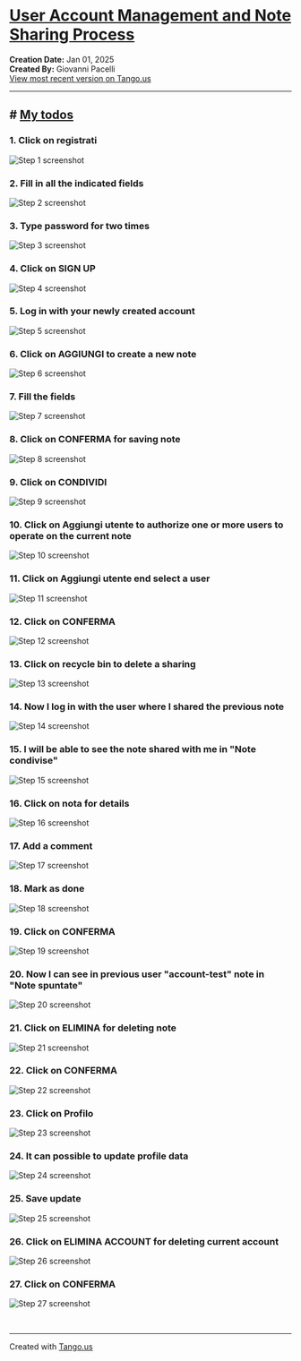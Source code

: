 # [User Account Management and Note Sharing Process](https://app.tango.us/app/workflow/76099e14-5764-4ed2-bf6c-af5f56fa8662?utm_source=markdown&utm_medium=markdown&utm_campaign=workflow%20export%20links)

__Creation Date:__ Jan 01, 2025  
__Created By:__ Giovanni Pacelli  
[View most recent version on Tango.us](https://app.tango.us/app/workflow/76099e14-5764-4ed2-bf6c-af5f56fa8662?utm_source=markdown&utm_medium=markdown&utm_campaign=workflow%20export%20links)



***




## # [My todos](http://localhost:3000/login)


### 1. Click on registrati
![Step 1 screenshot](https://images.tango.us/workflows/76099e14-5764-4ed2-bf6c-af5f56fa8662/steps/904e6f70-8587-4939-b463-a78d47baa1b5/b969772b-af82-4ccc-ae7f-fead66a0f5b6.png?crop=focalpoint&fit=crop&fp-x=0.4319&fp-y=0.6601&fp-z=2.8788&w=1200&border=2%2CF4F2F7&border-radius=8%2C8%2C8%2C8&border-radius-inner=8%2C8%2C8%2C8&blend-align=bottom&blend-mode=normal&blend-x=0&blend-w=1200&blend64=aHR0cHM6Ly9pbWFnZXMudGFuZ28udXMvc3RhdGljL21hZGUtd2l0aC10YW5nby13YXRlcm1hcmstdjIucG5n&mark-x=518&mark-y=333&m64=aHR0cHM6Ly9pbWFnZXMudGFuZ28udXMvc3RhdGljL2JsYW5rLnBuZz9tYXNrPWNvcm5lcnMmYm9yZGVyPTQlMkNGRjc0NDImdz0xNjQmaD02MSZmaXQ9Y3JvcCZjb3JuZXItcmFkaXVzPTEw)


### 2. Fill in all the indicated fields
![Step 2 screenshot](https://images.tango.us/workflows/76099e14-5764-4ed2-bf6c-af5f56fa8662/steps/c5eade68-aad5-4e50-96ea-8a5c187961c3/73684805-a681-4fb0-8aaa-9693f85a96b7.png?crop=focalpoint&fit=crop&fp-x=0.5003&fp-y=0.3683&fp-z=1.7996&w=1200&border=2%2CF4F2F7&border-radius=8%2C8%2C8%2C8&border-radius-inner=8%2C8%2C8%2C8&blend-align=bottom&blend-mode=normal&blend-x=0&blend-w=1200&blend64=aHR0cHM6Ly9pbWFnZXMudGFuZ28udXMvc3RhdGljL21hZGUtd2l0aC10YW5nby13YXRlcm1hcmstdjIucG5n&mark-x=324&mark-y=330&m64=aHR0cHM6Ly9pbWFnZXMudGFuZ28udXMvc3RhdGljL2JsYW5rLnBuZz9tYXNrPWNvcm5lcnMmYm9yZGVyPTQlMkNGRjc0NDImdz01NTImaD02NyZmaXQ9Y3JvcCZjb3JuZXItcmFkaXVzPTEw)


### 3. Type password for two times
![Step 3 screenshot](https://images.tango.us/workflows/76099e14-5764-4ed2-bf6c-af5f56fa8662/steps/02645879-8e89-4707-947a-8b29199eb904/0b80dcf7-c9b8-4b00-8714-f9a6101f292a.png?crop=focalpoint&fit=crop&fp-x=0.5003&fp-y=0.5375&fp-z=1.7996&w=1200&border=2%2CF4F2F7&border-radius=8%2C8%2C8%2C8&border-radius-inner=8%2C8%2C8%2C8&blend-align=bottom&blend-mode=normal&blend-x=0&blend-w=1200&blend64=aHR0cHM6Ly9pbWFnZXMudGFuZ28udXMvc3RhdGljL21hZGUtd2l0aC10YW5nby13YXRlcm1hcmstdjIucG5n&mark-x=324&mark-y=330&m64=aHR0cHM6Ly9pbWFnZXMudGFuZ28udXMvc3RhdGljL2JsYW5rLnBuZz9tYXNrPWNvcm5lcnMmYm9yZGVyPTQlMkNGRjc0NDImdz01NTImaD02NyZmaXQ9Y3JvcCZjb3JuZXItcmFkaXVzPTEw)


### 4. Click on SIGN UP
![Step 4 screenshot](https://images.tango.us/workflows/76099e14-5764-4ed2-bf6c-af5f56fa8662/steps/e01bebac-0499-4c1c-ac0d-4c2df4e9f60f/c195ba17-fe4e-4513-9cf3-a2f47e6ae276.png?crop=focalpoint&fit=crop&fp-x=0.5003&fp-y=0.5958&fp-z=1.7996&w=1200&border=2%2CF4F2F7&border-radius=8%2C8%2C8%2C8&border-radius-inner=8%2C8%2C8%2C8&blend-align=bottom&blend-mode=normal&blend-x=0&blend-w=1200&blend64=aHR0cHM6Ly9pbWFnZXMudGFuZ28udXMvc3RhdGljL21hZGUtd2l0aC10YW5nby13YXRlcm1hcmstdjIucG5n&mark-x=324&mark-y=332&m64=aHR0cHM6Ly9pbWFnZXMudGFuZ28udXMvc3RhdGljL2JsYW5rLnBuZz9tYXNrPWNvcm5lcnMmYm9yZGVyPTQlMkNGRjc0NDImdz01NTImaD02MyZmaXQ9Y3JvcCZjb3JuZXItcmFkaXVzPTEw)


### 5. Log in with your newly created account
![Step 5 screenshot](https://images.tango.us/workflows/76099e14-5764-4ed2-bf6c-af5f56fa8662/steps/f7d910a0-6ca2-4ab6-abef-ef3176cc0943/35421e6a-d651-42c8-b3e9-7eab1edf3aae.png?crop=focalpoint&fit=crop&fp-x=0.5003&fp-y=0.6119&fp-z=1.8038&w=1200&border=2%2CF4F2F7&border-radius=8%2C8%2C8%2C8&border-radius-inner=8%2C8%2C8%2C8&blend-align=bottom&blend-mode=normal&blend-x=0&blend-w=1200&blend64=aHR0cHM6Ly9pbWFnZXMudGFuZ28udXMvc3RhdGljL21hZGUtd2l0aC10YW5nby13YXRlcm1hcmstdjIucG5n&mark-x=325&mark-y=332&m64=aHR0cHM6Ly9pbWFnZXMudGFuZ28udXMvc3RhdGljL2JsYW5rLnBuZz9tYXNrPWNvcm5lcnMmYm9yZGVyPTQlMkNGRjc0NDImdz01NTEmaD02MyZmaXQ9Y3JvcCZjb3JuZXItcmFkaXVzPTEw)


### 6. Click on AGGIUNGI to create a new note
![Step 6 screenshot](https://images.tango.us/workflows/76099e14-5764-4ed2-bf6c-af5f56fa8662/steps/800cf351-ca14-4538-a6ab-fadf5d7b036c/b7fb1da5-3b99-4d8c-8d94-fd0b2522f7f4.png?crop=focalpoint&fit=crop&fp-x=0.8787&fp-y=0.1397&fp-z=2.8721&w=1200&border=2%2CF4F2F7&border-radius=8%2C8%2C8%2C8&border-radius-inner=8%2C8%2C8%2C8&blend-align=bottom&blend-mode=normal&blend-x=0&blend-w=1200&blend64=aHR0cHM6Ly9pbWFnZXMudGFuZ28udXMvc3RhdGljL21hZGUtd2l0aC10YW5nby13YXRlcm1hcmstdjIucG5n&mark-x=634&mark-y=242&m64=aHR0cHM6Ly9pbWFnZXMudGFuZ28udXMvc3RhdGljL2JsYW5rLnBuZz9tYXNrPWNvcm5lcnMmYm9yZGVyPTQlMkNGRjc0NDImdz0yOTUmaD0xMDEmZml0PWNyb3AmY29ybmVyLXJhZGl1cz0xMA%3D%3D)


### 7. Fill the fields
![Step 7 screenshot](https://images.tango.us/workflows/76099e14-5764-4ed2-bf6c-af5f56fa8662/steps/53f81553-b0d6-436d-aca8-6e47d70e4e62/0611d31e-2db9-4f13-a445-4983e6a2c650.png?crop=focalpoint&fit=crop&fp-x=0.4955&fp-y=0.4325&fp-z=1.4121&w=1200&border=2%2CF4F2F7&border-radius=8%2C8%2C8%2C8&border-radius-inner=8%2C8%2C8%2C8&blend-align=bottom&blend-mode=normal&blend-x=0&blend-w=1200&blend64=aHR0cHM6Ly9pbWFnZXMudGFuZ28udXMvc3RhdGljL21hZGUtd2l0aC10YW5nby13YXRlcm1hcmstdjIucG5n&mark-x=254&mark-y=310&m64=aHR0cHM6Ly9pbWFnZXMudGFuZ28udXMvc3RhdGljL2JsYW5rLnBuZz9tYXNrPWNvcm5lcnMmYm9yZGVyPTQlMkNGRjc0NDImdz02OTImaD0xMDgmZml0PWNyb3AmY29ybmVyLXJhZGl1cz0xMA%3D%3D)


### 8. Click on CONFERMA for saving note
![Step 8 screenshot](https://images.tango.us/workflows/76099e14-5764-4ed2-bf6c-af5f56fa8662/steps/b32ba82b-aa31-41cc-ae92-bca2c99d7878/a350500a-63f1-4c71-bd7c-50c2217d9230.png?crop=focalpoint&fit=crop&fp-x=0.6762&fp-y=0.7703&fp-z=2.8018&w=1200&border=2%2CF4F2F7&border-radius=8%2C8%2C8%2C8&border-radius-inner=8%2C8%2C8%2C8&blend-align=bottom&blend-mode=normal&blend-x=0&blend-w=1200&blend64=aHR0cHM6Ly9pbWFnZXMudGFuZ28udXMvc3RhdGljL21hZGUtd2l0aC10YW5nby13YXRlcm1hcmstdjIucG5n&mark-x=489&mark-y=315&m64=aHR0cHM6Ly9pbWFnZXMudGFuZ28udXMvc3RhdGljL2JsYW5rLnBuZz9tYXNrPWNvcm5lcnMmYm9yZGVyPTQlMkNGRjc0NDImdz0yMjMmaD05OCZmaXQ9Y3JvcCZjb3JuZXItcmFkaXVzPTEw)


### 9. Click on CONDIVIDI
![Step 9 screenshot](https://images.tango.us/workflows/76099e14-5764-4ed2-bf6c-af5f56fa8662/steps/7d385db1-cf3e-4538-8dc9-d46b43b69510/cac012b9-8bd6-459d-926c-9c8c7fe83377.png?crop=focalpoint&fit=crop&fp-x=0.0629&fp-y=0.3587&fp-z=2.7021&w=1200&border=2%2CF4F2F7&border-radius=8%2C8%2C8%2C8&border-radius-inner=8%2C8%2C8%2C8&blend-align=bottom&blend-mode=normal&blend-x=0&blend-w=1200&blend64=aHR0cHM6Ly9pbWFnZXMudGFuZ28udXMvc3RhdGljL21hZGUtd2l0aC10YW5nby13YXRlcm1hcmstdjIucG5n&mark-x=90&mark-y=322&m64=aHR0cHM6Ly9pbWFnZXMudGFuZ28udXMvc3RhdGljL2JsYW5rLnBuZz9tYXNrPWNvcm5lcnMmYm9yZGVyPTQlMkNGRjc0NDImdz0yMjcmaD04NCZmaXQ9Y3JvcCZjb3JuZXItcmFkaXVzPTEw)


### 10. Click on Aggiungi utente to authorize one or more users to operate on the current note
![Step 10 screenshot](https://images.tango.us/workflows/76099e14-5764-4ed2-bf6c-af5f56fa8662/steps/2080fe87-7a79-4df5-8a66-64954b85c003/bb05b69b-8af1-4f7f-97ee-a6281de481c4.png?crop=focalpoint&fit=crop&fp-x=0.4056&fp-y=0.4604&fp-z=1.9352&w=1200&border=2%2CF4F2F7&border-radius=8%2C8%2C8%2C8&border-radius-inner=8%2C8%2C8%2C8&blend-align=bottom&blend-mode=normal&blend-x=0&blend-w=1200&blend64=aHR0cHM6Ly9pbWFnZXMudGFuZ28udXMvc3RhdGljL21hZGUtd2l0aC10YW5nby13YXRlcm1hcmstdjIucG5n&mark-x=348&mark-y=329&m64=aHR0cHM6Ly9pbWFnZXMudGFuZ28udXMvc3RhdGljL2JsYW5rLnBuZz9tYXNrPWNvcm5lcnMmYm9yZGVyPTQlMkNGRjc0NDImdz01MDMmaD02OSZmaXQ9Y3JvcCZjb3JuZXItcmFkaXVzPTEw)


### 11. Click on Aggiungi utente end select a user
![Step 11 screenshot](https://images.tango.us/workflows/76099e14-5764-4ed2-bf6c-af5f56fa8662/steps/2cdbf4cb-74ab-411b-a28f-5c968ccdebab/355d6452-9ed3-4046-b9d3-434c9e0ab415.png?crop=focalpoint&fit=crop&fp-x=0.4238&fp-y=0.6081&fp-z=1.7707&w=1200&border=2%2CF4F2F7&border-radius=8%2C8%2C8%2C8&border-radius-inner=8%2C8%2C8%2C8&blend-align=bottom&blend-mode=normal&blend-x=0&blend-w=1200&blend64=aHR0cHM6Ly9pbWFnZXMudGFuZ28udXMvc3RhdGljL21hZGUtd2l0aC10YW5nby13YXRlcm1hcmstdjIucG5n&mark-x=319&mark-y=333&m64=aHR0cHM6Ly9pbWFnZXMudGFuZ28udXMvc3RhdGljL2JsYW5rLnBuZz9tYXNrPWNvcm5lcnMmYm9yZGVyPTQlMkNGRjc0NDImdz01NjMmaD02MSZmaXQ9Y3JvcCZjb3JuZXItcmFkaXVzPTEw)


### 12. Click on CONFERMA
![Step 12 screenshot](https://images.tango.us/workflows/76099e14-5764-4ed2-bf6c-af5f56fa8662/steps/24e4acd2-2227-4a66-9cd9-e79e229f763e/0d9cc6f9-1caa-4085-8c76-1a50ef0cef95.png?crop=focalpoint&fit=crop&fp-x=0.6762&fp-y=0.7104&fp-z=2.8018&w=1200&border=2%2CF4F2F7&border-radius=8%2C8%2C8%2C8&border-radius-inner=8%2C8%2C8%2C8&blend-align=bottom&blend-mode=normal&blend-x=0&blend-w=1200&blend64=aHR0cHM6Ly9pbWFnZXMudGFuZ28udXMvc3RhdGljL21hZGUtd2l0aC10YW5nby13YXRlcm1hcmstdjIucG5n&mark-x=489&mark-y=315&m64=aHR0cHM6Ly9pbWFnZXMudGFuZ28udXMvc3RhdGljL2JsYW5rLnBuZz9tYXNrPWNvcm5lcnMmYm9yZGVyPTQlMkNGRjc0NDImdz0yMjMmaD05OCZmaXQ9Y3JvcCZjb3JuZXItcmFkaXVzPTEw)


### 13. Click on recycle bin to delete a sharing
![Step 13 screenshot](https://images.tango.us/workflows/76099e14-5764-4ed2-bf6c-af5f56fa8662/steps/da378ff1-00b7-44c7-8de3-f7ac61e06283/351f395d-4668-4e45-9854-409e25677e83.png?crop=focalpoint&fit=crop&fp-x=0.5432&fp-y=0.4229&fp-z=2.8458&w=1200&border=2%2CF4F2F7&border-radius=8%2C8%2C8%2C8&border-radius-inner=8%2C8%2C8%2C8&blend-align=bottom&blend-mode=normal&blend-x=0&blend-w=1200&blend64=aHR0cHM6Ly9pbWFnZXMudGFuZ28udXMvc3RhdGljL21hZGUtd2l0aC10YW5nby13YXRlcm1hcmstdjIucG5n&mark-x=547&mark-y=310&m64=aHR0cHM6Ly9pbWFnZXMudGFuZ28udXMvc3RhdGljL2JsYW5rLnBuZz9tYXNrPWNvcm5lcnMmYm9yZGVyPTQlMkNGRjc0NDImdz0xMDYmaD0xMDYmZml0PWNyb3AmY29ybmVyLXJhZGl1cz0xMA%3D%3D)


### 14. Now I log in with the user where I shared the previous note
![Step 14 screenshot](https://images.tango.us/workflows/76099e14-5764-4ed2-bf6c-af5f56fa8662/steps/21d6510c-f892-4b94-922c-88df5da4bdba/33a3fd39-eb68-4702-acd2-748e74f90457.png?crop=focalpoint&fit=crop&fp-x=0.5003&fp-y=0.6119&fp-z=1.8038&w=1200&border=2%2CF4F2F7&border-radius=8%2C8%2C8%2C8&border-radius-inner=8%2C8%2C8%2C8&blend-align=bottom&blend-mode=normal&blend-x=0&blend-w=1200&blend64=aHR0cHM6Ly9pbWFnZXMudGFuZ28udXMvc3RhdGljL21hZGUtd2l0aC10YW5nby13YXRlcm1hcmstdjIucG5n&mark-x=325&mark-y=332&m64=aHR0cHM6Ly9pbWFnZXMudGFuZ28udXMvc3RhdGljL2JsYW5rLnBuZz9tYXNrPWNvcm5lcnMmYm9yZGVyPTQlMkNGRjc0NDImdz01NTEmaD02MyZmaXQ9Y3JvcCZjb3JuZXItcmFkaXVzPTEw)


### 15. I will be able to see the note shared with me in "Note condivise"
![Step 15 screenshot](https://images.tango.us/workflows/76099e14-5764-4ed2-bf6c-af5f56fa8662/steps/6d48e41a-299a-44f0-a2dc-9d13c04c6828/1e5d3481-e3c9-4750-a07f-18188b21bffe.png?crop=focalpoint&fit=crop&fp-x=0.0688&fp-y=0.1552&fp-z=2.3128&w=1200&border=2%2CF4F2F7&border-radius=8%2C8%2C8%2C8&border-radius-inner=8%2C8%2C8%2C8&blend-align=bottom&blend-mode=normal&blend-x=0&blend-w=1200&blend64=aHR0cHM6Ly9pbWFnZXMudGFuZ28udXMvc3RhdGljL21hZGUtd2l0aC10YW5nby13YXRlcm1hcmstdjIucG5n&mark-x=7&mark-y=211&m64=aHR0cHM6Ly9pbWFnZXMudGFuZ28udXMvc3RhdGljL2JsYW5rLnBuZz9tYXNrPWNvcm5lcnMmYm9yZGVyPTQlMkNGRjc0NDImdz0zNjcmaD0xMDEmZml0PWNyb3AmY29ybmVyLXJhZGl1cz0xMA%3D%3D)


### 16. Click on nota for details
![Step 16 screenshot](https://images.tango.us/workflows/76099e14-5764-4ed2-bf6c-af5f56fa8662/steps/e942be6d-f801-4a0b-9b0b-ede816c0963a/f5d9ec3e-a96a-4ecc-874b-be0052e561b7.png?crop=focalpoint&fit=crop&fp-x=0.1590&fp-y=0.2757&fp-z=1.9112&w=1200&border=2%2CF4F2F7&border-radius=8%2C8%2C8%2C8&border-radius-inner=8%2C8%2C8%2C8&blend-align=bottom&blend-mode=normal&blend-x=0&blend-w=1200&blend64=aHR0cHM6Ly9pbWFnZXMudGFuZ28udXMvc3RhdGljL21hZGUtd2l0aC10YW5nby13YXRlcm1hcmstdjIucG5n&mark-x=109&mark-y=278&m64=aHR0cHM6Ly9pbWFnZXMudGFuZ28udXMvc3RhdGljL2JsYW5rLnBuZz9tYXNrPWNvcm5lcnMmYm9yZGVyPTQlMkNGRjc0NDImdz01MTImaD0xNzEmZml0PWNyb3AmY29ybmVyLXJhZGl1cz0xMA%3D%3D)


### 17. Add a comment
![Step 17 screenshot](https://images.tango.us/workflows/76099e14-5764-4ed2-bf6c-af5f56fa8662/steps/65318a98-f0ae-490f-b714-23afaaa08321/d4528262-9e06-4747-9c00-1f9bc6f5445a.png?crop=focalpoint&fit=crop&fp-x=0.4955&fp-y=0.5931&fp-z=1.4121&w=1200&border=2%2CF4F2F7&border-radius=8%2C8%2C8%2C8&border-radius-inner=8%2C8%2C8%2C8&blend-align=bottom&blend-mode=normal&blend-x=0&blend-w=1200&blend64=aHR0cHM6Ly9pbWFnZXMudGFuZ28udXMvc3RhdGljL21hZGUtd2l0aC10YW5nby13YXRlcm1hcmstdjIucG5n&mark-x=254&mark-y=283&m64=aHR0cHM6Ly9pbWFnZXMudGFuZ28udXMvc3RhdGljL2JsYW5rLnBuZz9tYXNrPWNvcm5lcnMmYm9yZGVyPTQlMkNGRjc0NDImdz02OTImaD0xNjEmZml0PWNyb3AmY29ybmVyLXJhZGl1cz0xMA%3D%3D)


### 18. Mark as done
![Step 18 screenshot](https://images.tango.us/workflows/76099e14-5764-4ed2-bf6c-af5f56fa8662/steps/6505e436-7b0c-46ae-b63b-0fad0ea628c6/96699497-55df-452b-bf2e-d6ea3595904a.png?crop=focalpoint&fit=crop&fp-x=0.3673&fp-y=0.7034&fp-z=3.0080&w=1200&border=2%2CF4F2F7&border-radius=8%2C8%2C8%2C8&border-radius-inner=8%2C8%2C8%2C8&blend-align=bottom&blend-mode=normal&blend-x=0&blend-w=1200&blend64=aHR0cHM6Ly9pbWFnZXMudGFuZ28udXMvc3RhdGljL21hZGUtd2l0aC10YW5nby13YXRlcm1hcmstdjIucG5n&mark-x=541&mark-y=305&m64=aHR0cHM6Ly9pbWFnZXMudGFuZ28udXMvc3RhdGljL2JsYW5rLnBuZz9tYXNrPWNvcm5lcnMmYm9yZGVyPTQlMkNGRjc0NDImdz0xMTcmaD0xMTcmZml0PWNyb3AmY29ybmVyLXJhZGl1cz0xMA%3D%3D)


### 19. Click on CONFERMA
![Step 19 screenshot](https://images.tango.us/workflows/76099e14-5764-4ed2-bf6c-af5f56fa8662/steps/211efb73-49ba-463b-b382-0cdaf4544e60/dc60f08b-ba07-471b-8cf2-c555c8027f7f.png?crop=focalpoint&fit=crop&fp-x=0.6762&fp-y=0.7714&fp-z=2.8018&w=1200&border=2%2CF4F2F7&border-radius=8%2C8%2C8%2C8&border-radius-inner=8%2C8%2C8%2C8&blend-align=bottom&blend-mode=normal&blend-x=0&blend-w=1200&blend64=aHR0cHM6Ly9pbWFnZXMudGFuZ28udXMvc3RhdGljL21hZGUtd2l0aC10YW5nby13YXRlcm1hcmstdjIucG5n&mark-x=489&mark-y=315&m64=aHR0cHM6Ly9pbWFnZXMudGFuZ28udXMvc3RhdGljL2JsYW5rLnBuZz9tYXNrPWNvcm5lcnMmYm9yZGVyPTQlMkNGRjc0NDImdz0yMjMmaD05OCZmaXQ9Y3JvcCZjb3JuZXItcmFkaXVzPTEw)


### 20. Now I can see in previous user "account-test" note in "Note spuntate"
![Step 20 screenshot](https://images.tango.us/workflows/76099e14-5764-4ed2-bf6c-af5f56fa8662/steps/ac5ef831-bed2-48d6-bec4-88417ae073c7/369b6fa0-0447-4ab9-9c6b-93b69652ac96.png?crop=focalpoint&fit=crop&fp-x=0.0688&fp-y=0.2066&fp-z=2.3128&w=1200&border=2%2CF4F2F7&border-radius=8%2C8%2C8%2C8&border-radius-inner=8%2C8%2C8%2C8&blend-align=bottom&blend-mode=normal&blend-x=0&blend-w=1200&blend64=aHR0cHM6Ly9pbWFnZXMudGFuZ28udXMvc3RhdGljL21hZGUtd2l0aC10YW5nby13YXRlcm1hcmstdjIucG5n&mark-x=7&mark-y=297&m64=aHR0cHM6Ly9pbWFnZXMudGFuZ28udXMvc3RhdGljL2JsYW5rLnBuZz9tYXNrPWNvcm5lcnMmYm9yZGVyPTQlMkNGRjc0NDImdz0zNjcmaD0xMDEmZml0PWNyb3AmY29ybmVyLXJhZGl1cz0xMA%3D%3D)


### 21. Click on ELIMINA for deleting note
![Step 21 screenshot](https://images.tango.us/workflows/76099e14-5764-4ed2-bf6c-af5f56fa8662/steps/41d495e1-4ad3-4567-b605-8c0a47684a0d/f6ae6a92-2eab-487d-a5b1-f6e872b4a463.png?crop=focalpoint&fit=crop&fp-x=0.2096&fp-y=0.3587&fp-z=2.7602&w=1200&border=2%2CF4F2F7&border-radius=8%2C8%2C8%2C8&border-radius-inner=8%2C8%2C8%2C8&blend-align=bottom&blend-mode=normal&blend-x=0&blend-w=1200&blend64=aHR0cHM6Ly9pbWFnZXMudGFuZ28udXMvc3RhdGljL21hZGUtd2l0aC10YW5nby13YXRlcm1hcmstdjIucG5n&mark-x=497&mark-y=321&m64=aHR0cHM6Ly9pbWFnZXMudGFuZ28udXMvc3RhdGljL2JsYW5rLnBuZz9tYXNrPWNvcm5lcnMmYm9yZGVyPTQlMkNGRjc0NDImdz0yMDYmaD04NiZmaXQ9Y3JvcCZjb3JuZXItcmFkaXVzPTEw)


### 22. Click on CONFERMA
![Step 22 screenshot](https://images.tango.us/workflows/76099e14-5764-4ed2-bf6c-af5f56fa8662/steps/0ad8130e-1a44-4833-ad5e-e96183cdc229/946e12d8-b243-49a4-9029-fa56452f9094.png?crop=focalpoint&fit=crop&fp-x=0.6762&fp-y=0.5883&fp-z=2.8018&w=1200&border=2%2CF4F2F7&border-radius=8%2C8%2C8%2C8&border-radius-inner=8%2C8%2C8%2C8&blend-align=bottom&blend-mode=normal&blend-x=0&blend-w=1200&blend64=aHR0cHM6Ly9pbWFnZXMudGFuZ28udXMvc3RhdGljL21hZGUtd2l0aC10YW5nby13YXRlcm1hcmstdjIucG5n&mark-x=489&mark-y=315&m64=aHR0cHM6Ly9pbWFnZXMudGFuZ28udXMvc3RhdGljL2JsYW5rLnBuZz9tYXNrPWNvcm5lcnMmYm9yZGVyPTQlMkNGRjc0NDImdz0yMjMmaD05OCZmaXQ9Y3JvcCZjb3JuZXItcmFkaXVzPTEw)


### 23. Click on Profilo
![Step 23 screenshot](https://images.tango.us/workflows/76099e14-5764-4ed2-bf6c-af5f56fa8662/steps/5f6f4b64-3099-44f2-84c4-65bdb1323a3e/7d08470c-d7dd-4e6a-97d4-d0e3376eea93.png?crop=focalpoint&fit=crop&fp-x=0.0688&fp-y=0.2580&fp-z=2.3128&w=1200&border=2%2CF4F2F7&border-radius=8%2C8%2C8%2C8&border-radius-inner=8%2C8%2C8%2C8&blend-align=bottom&blend-mode=normal&blend-x=0&blend-w=1200&blend64=aHR0cHM6Ly9pbWFnZXMudGFuZ28udXMvc3RhdGljL21hZGUtd2l0aC10YW5nby13YXRlcm1hcmstdjIucG5n&mark-x=7&mark-y=313&m64=aHR0cHM6Ly9pbWFnZXMudGFuZ28udXMvc3RhdGljL2JsYW5rLnBuZz9tYXNrPWNvcm5lcnMmYm9yZGVyPTQlMkNGRjc0NDImdz0zNjcmaD0xMDEmZml0PWNyb3AmY29ybmVyLXJhZGl1cz0xMA%3D%3D)


### 24. It can possible to update profile data
![Step 24 screenshot](https://images.tango.us/workflows/76099e14-5764-4ed2-bf6c-af5f56fa8662/steps/34507f65-689b-4f82-bb5c-4d1eacc3c115/8b8bf6f1-43ef-4714-aabe-f6023ca7ec2e.png?crop=focalpoint&fit=crop&fp-x=0.2897&fp-y=0.5450&fp-z=1.5898&w=1200&border=2%2CF4F2F7&border-radius=8%2C8%2C8%2C8&border-radius-inner=8%2C8%2C8%2C8&blend-align=bottom&blend-mode=normal&blend-x=0&blend-w=1200&blend64=aHR0cHM6Ly9pbWFnZXMudGFuZ28udXMvc3RhdGljL21hZGUtd2l0aC10YW5nby13YXRlcm1hcmstdjIucG5n&mark-x=239&mark-y=329&m64=aHR0cHM6Ly9pbWFnZXMudGFuZ28udXMvc3RhdGljL2JsYW5rLnBuZz9tYXNrPWNvcm5lcnMmYm9yZGVyPTQlMkNGRjc0NDImdz02MjgmaD02OSZmaXQ9Y3JvcCZjb3JuZXItcmFkaXVzPTEw)


### 25. Save update
![Step 25 screenshot](https://images.tango.us/workflows/76099e14-5764-4ed2-bf6c-af5f56fa8662/steps/131d3c1d-e303-4133-9c26-0c8c536fcd9c/aae44964-9763-4883-9811-e20af98df645.png?crop=focalpoint&fit=crop&fp-x=0.9487&fp-y=0.2516&fp-z=2.8809&w=1200&border=2%2CF4F2F7&border-radius=8%2C8%2C8%2C8&border-radius-inner=8%2C8%2C8%2C8&blend-align=bottom&blend-mode=normal&blend-x=0&blend-w=1200&blend64=aHR0cHM6Ly9pbWFnZXMudGFuZ28udXMvc3RhdGljL21hZGUtd2l0aC10YW5nby13YXRlcm1hcmstdjIucG5n&mark-x=942&mark-y=314&m64=aHR0cHM6Ly9pbWFnZXMudGFuZ28udXMvc3RhdGljL2JsYW5rLnBuZz9tYXNrPWNvcm5lcnMmYm9yZGVyPTQlMkNGRjc0NDImdz0xNjImaD05OSZmaXQ9Y3JvcCZjb3JuZXItcmFkaXVzPTEw)


### 26. Click on ELIMINA ACCOUNT for deleting current account
![Step 26 screenshot](https://images.tango.us/workflows/76099e14-5764-4ed2-bf6c-af5f56fa8662/steps/aa6db46b-84c0-425f-b8ea-3252ee24fdc8/60146e66-3ca2-4531-8a89-238928f62b0d.png?crop=focalpoint&fit=crop&fp-x=0.2502&fp-y=0.9256&fp-z=2.4410&w=1200&border=2%2CF4F2F7&border-radius=8%2C8%2C8%2C8&border-radius-inner=8%2C8%2C8%2C8&blend-align=bottom&blend-mode=normal&blend-x=0&blend-w=1200&blend64=aHR0cHM6Ly9pbWFnZXMudGFuZ28udXMvc3RhdGljL21hZGUtd2l0aC10YW5nby13YXRlcm1hcmstdjIucG5n&mark-x=439&mark-y=552&m64=aHR0cHM6Ly9pbWFnZXMudGFuZ28udXMvc3RhdGljL2JsYW5rLnBuZz9tYXNrPWNvcm5lcnMmYm9yZGVyPTQlMkNGRjc0NDImdz0zMjEmaD04NiZmaXQ9Y3JvcCZjb3JuZXItcmFkaXVzPTEw)


### 27. Click on CONFERMA
![Step 27 screenshot](https://images.tango.us/workflows/76099e14-5764-4ed2-bf6c-af5f56fa8662/steps/f65ad4be-2268-429b-8052-8cabef1737ca/b399cfba-11fb-4a89-92f4-b9c9305f7a39.png?crop=focalpoint&fit=crop&fp-x=0.6762&fp-y=0.5883&fp-z=2.8018&w=1200&border=2%2CF4F2F7&border-radius=8%2C8%2C8%2C8&border-radius-inner=8%2C8%2C8%2C8&blend-align=bottom&blend-mode=normal&blend-x=0&blend-w=1200&blend64=aHR0cHM6Ly9pbWFnZXMudGFuZ28udXMvc3RhdGljL21hZGUtd2l0aC10YW5nby13YXRlcm1hcmstdjIucG5n&mark-x=489&mark-y=315&m64=aHR0cHM6Ly9pbWFnZXMudGFuZ28udXMvc3RhdGljL2JsYW5rLnBuZz9tYXNrPWNvcm5lcnMmYm9yZGVyPTQlMkNGRjc0NDImdz0yMjMmaD05OCZmaXQ9Y3JvcCZjb3JuZXItcmFkaXVzPTEw)

<br/>

***
Created with [Tango.us](https://tango.us?utm_source=markdown&utm_medium=markdown&utm_campaign=workflow%20export%20links)